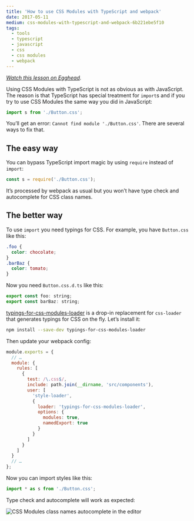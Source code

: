 ```yaml
---
title: 'How to use CSS Modules with TypeScript and webpack'
date: 2017-05-11
medium: css-modules-with-typescript-and-webpack-6b221ebe5f10
tags:
  - tools
  - typescript
  - javascript
  - css
  - css modules
  - webpack
---
```


_[Watch this lesson on Egghead](https://egghead.io/lessons/webpack-import-css-modules-with-typescript-and-webpack)._

Using CSS Modules with TypeScript is not as obvious as with JavaScript. The reason is that TypeScript has special treatment for `import`s and if you try to use CSS Modules the same way you did in JavaScript:

```js
import s from './Button.css';
```

You’ll get an error: `Cannot find module './Button.css'`. There are several ways to fix that.

## The easy way

You can bypass TypeScript import magic by using `require` instead of `import`:

```js
const s = require('./Button.css');
```

It’s processed by webpack as usual but you won’t have type check and autocomplete for CSS class names.

## The better way

To use `import` you need typings for CSS. For example, you have `Button.css` like this:

```css
.foo {
  color: chocolate;
}
.barBaz {
  color: tomato;
}
```

Now you need `Button.css.d.ts` like this:

<!-- eslint-skip -->

```js
export const foo: string;
export const barBaz: string;
```

[typings-for-css-modules-loader](https://github.com/Jimdo/typings-for-css-modules-loader) is a drop-in replacement for `css-loader` that generates typings for CSS on the fly. Let’s install it:

```bash
npm install --save-dev typings-for-css-modules-loader
```

Then update your webpack config:

```js
module.exports = {
  // …
  module: {
    rules: [
      {
        test: /\.css$/,
        include: path.join(__dirname, 'src/components'),
        user: [
          'style-loader',
          {
            loader: 'typings-for-css-modules-loader',
            options: {
              modules: true,
              namedExport: true
            }
          }
        ]
      }
    ]
  }
  // …
};
```

Now you can import styles like this:

```js
import * as s from './Button.css';
```

Type check and autocomplete will work as expected:

![CSS Modules class names autocomplete in the editor](/images/typescript-css-modules.png)
